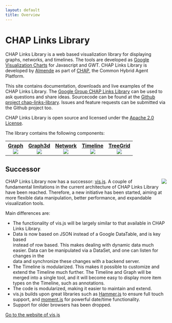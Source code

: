 ```yaml
---
layout: default
title: Overview
---
```


# CHAP Links Library

CHAP Links Library is a web based visualization library for displaying graphs, 
networks, and timelines. 
The tools are developed as 
[Google Visualization Charts](https://developers.google.com/chart/interactive/docs/gallery) 
for Javascript and GWT. 
CHAP Links Library is developed by [Almende](http://almende.com) as part of 
[CHAP](http://chap.almende.com), the Common Hybrid Agent Platform.

This site contains documentation, downloads and live examples of the CHAP Links Library.
The [Google Group CHAP Links Library](https://groups.google.com/d/forum/chap-links-library)
can be used to ask questions and share ideas.
Sourcecode can be found at the 
[Github project chap-links-library](https://github.com/almende/chap-links-library).
Issues and feature requests can be submitted via the Github project too.

CHAP Links Library is open source and licensed under the
[Apache 2.0 License](http://www.apache.org/licenses/LICENSE-2.0).

The library contains the following components:

<table width="100%">
  <tr>
    <th>
      <a href="graph.html">
        Graph<br>
        <img src="js/graph/doc/graph120x60.png" class="thumb">
      </a>
    </th>
    <th>
      <a href="graph3d.html">
        Graph3d<br>
        <img src="js/graph3d/doc/graph3d120x60.png" class="thumb">
      </a>
    </th>
    <th>
      <a href="network.html">
        Network<br>
        <img src="js/network/doc/network120x60.png" class="thumb">
      </a>
    </th>
    <th>
      <a href="timeline.html">
        Timeline<br>
        <img src="js/timeline/doc/timeline120x60.png" class="thumb">
      </a>
    </th>
    <th>
      <a href="treegrid.html">
        TreeGrid<br>
        <img src="js/treegrid/doc/treegrid120x60.png" class="thumb">
      </a>
    </th>
  </tr>
</table>


## Successor

<a href="http://visjs.org">
  <img src="http://visjs.org/img/logo/vis128.png" style="float: right; padding-left: 10px;">
</a>

CHAP Links Library now has a successor: [vis.js](http://visjs.org).
A couple of fundamental limitations in the current architecture of CHAP Links 
Library have been reached. Therefore, a new initiative has been started,
aiming at more flexible data manipulation, better performance, and expandable 
visualization tools.

Main differences are:

- The functionality of vis.js will be largely similar to that available in
  CHAP Links Library.
- Data is now based on JSON instead of a Google DataTable, and is key based  
  instead of row based. This makes dealing with dynamic data much easier. 
  Data can be manipulated via a DataSet, and one can listen for changes in the  
  data and synchronize these changes with a backend server.
- The Timeline is modularized. This makes it possible to customize and extend 
  the Timeline much further. The Timeline and Graph will be merged into a single 
  tool, and it will become easy to display more item types on the Timeline, 
  such as annotations.
- The code is modularized, making it easier to maintain and extend.
- vis.js builds upon great libraries such as [Hammer.js](http://eightmedia.github.io/hammer.js/)
  to ensure full touch support, and [moment.js](http://momentjs.com/) for powerful
  date/time functionality.
- Support for older browsers has been dropped.

[Go to the website of vis.js](http://visjs.org)

